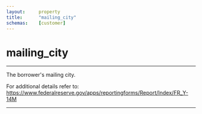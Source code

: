 ```yaml
---
layout:     property
title:      "mailing_city"
schemas:    [customer]
---
```


# mailing_city

---

The borrower's mailing city.

For additional details refer to: https://www.federalreserve.gov/apps/reportingforms/Report/Index/FR_Y-14M

--- 